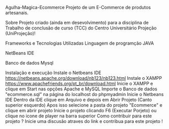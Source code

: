 Agulha-Magica-Ecommerce
Projeto de um E-Commerce de produtos artesanais.

Sobre
Projeto criado (ainda em desevolvimento) para a disciplina de Trabalho de conclusão de curso (TCC) do Centro Universitário Projeção (UniProjeção)!

Frameworks e Tecnologias Utilizadas
Linguagem de programção JAVA

NetBeans IDE

Banco de dados Mysql

Instalação e execução
Instale o Netbeans IDE https://netbeans.apache.org/download/nb123/nb123.html
Instale o XAMPP https://www.apachefriends.org/pt_br/download.html
Inicie o XAMPP e clique em Start nas opções Apache e MySQL
Importe o Banco de dados "ecommerce.sql" na página do localhost do phpmyadmin
Inicie o Netbeans IDE
Dentro da IDE clique em Arquivo e depois em Abrir Projeto (Canto superior esquerdo)
Apos isso selecione a pasta do projeto "Ecommerce" e clique em abrir projeto
Inicie o projeto clicando F6 (Executar Porjeto) ou clique no icone de player na barra superior
Como contribuir para este projeto ?
Inicie uma discusão atraves do link e contribua para este projeto !

